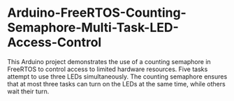 # Arduino-FreeRTOS-Counting-Semaphore-Multi-Task-LED-Access-Control
This Arduino project demonstrates the use of a counting semaphore in FreeRTOS to control access to limited hardware resources. Five tasks attempt to use three LEDs simultaneously. The counting semaphore ensures that at most three tasks can turn on the LEDs at the same time, while others wait their turn.
